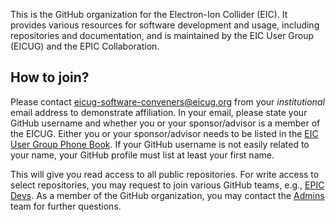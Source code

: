 This is the GitHub organization for the Electron-Ion Collider (EIC). It provides various resources for software development and usage, including repositories and documentation, and is maintained by the EIC User Group (EICUG) and the EPIC Collaboration.

## How to join?

Please contact [eicug-software-conveners@eicug.org](mailto:eicug-software-conveners@eicug.org) from your *institutional* email address to demonstrate affiliation. In your email, please state your GitHub username and whether you or your sponsor/advisor is a member of the EICUG. Either you or your sponsor/advisor needs to be listed in the [EIC User Group Phone Book](https://phonebook.sdcc.bnl.gov/eic/client/). If your GitHub username is not easily related to your name, your GitHub profile must list at least your first name.

This will give you read access to all public repositories. For write access to select repositories, you may request to join various GitHub teams, e.g., [EPIC Devs](https://github.com/orgs/eic/teams/epic-devs). As a member of the GitHub organization, you may contact the [Admins](https://github.com/orgs/eic/teams/admins) team for further questions.
